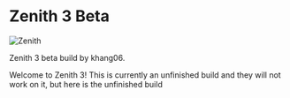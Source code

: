 # Zenith 3 Beta
![Zenith](https://github.com/user-attachments/assets/78198599-be1e-47fc-86cd-376f71acaf16)

Zenith 3 beta build by khang06.

Welcome to Zenith 3! This is currently an unfinished build and they will not work on it, but
here is the unfinished build
